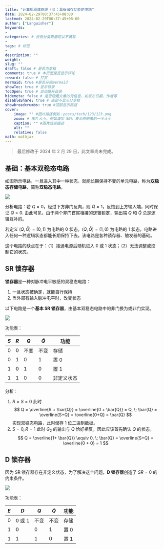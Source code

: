 ```yaml
---
title: "计算机组成原理（4）：具有储存功能的电路"
date: 2024-02-29T00:37:45+08:00
lastmod: 2024-02-29T00:37:45+08:00
author: ["Languisher"]
keywords: 
- 
categories: # 没有分类界面可以不填写
- 
tags: # 标签
- 
description: ""
weight:
slug: ""
draft: false # 是否为草稿
comments: true # 本页面是否显示评论
reward: false # 打赏
mermaid: true #是否开启mermaid
showToc: true # 显示目录
TocOpen: true # 自动展开目录
hidemeta: false # 是否隐藏文章的元信息，如发布日期、作者等
disableShare: true # 底部不显示分享栏
showbreadcrumbs: true #顶部显示路径
cover:
    image: "" #图片路径例如：posts/tech/123/123.png
    zoom: # 图片大小，例如填写 50% 表示原图像的一半大小
    caption: "" #图片底部描述
    alt: ""
    relative: false
math: mathjax
---
```


> 最后修改于 2024 年 2 月 29 日，此文章尚未完成。

## 基础：基本双稳态电路

如图所示电路，一旦进入其中一种状态，就能长期保持不变的单元电路，称为**双稳态存储电路**，简称**双稳态电路**。

![](Pasted%20image%2020240228235647.png)

分析电路：若 $Q=0$，经过下方非门反向，则 $\bar{{Q}} = 1$，反馈到上方输入端，同时保证 $Q = 0$. 由此可见，由于两个非门首尾相接的逻辑锁定，输出端 $Q$ 和 $\bar{Q}$ 总是逻辑互补的。

若定义 $(Q, \bar{Q})=(0,1)$ 为电路的 0 状态，$(Q, \bar{Q})=(1,0)$ 为电路的 1 状态，电路进入任何一种逻辑状态都能长期保持下去。该电路是各种锁存器、触发器的基础。

这个电路的缺点在于：（1）接通电源后随机进入 0 或 1 状态；（2）无法调整或控制它的状态。

## SR 锁存器

**锁存器**是一种对脉冲电平敏感的双稳态电路：
1. 一旦状态被确定，就能自行保持
2. 当外部有输入脉冲电平时，改变状态

以下电路是一个**基本 SR 锁存器**，由基本双稳态电路中的非门换为或非门实现。

![](Pasted%20image%2020240229001151.png)

功能表：

| $S$ | $R$ | $Q$ | $\bar{Q}$ | 功能    |
| --- | --- | --- | --------- | ----- |
| 0   | 0   | 不变  | 不变        | 存储    |
| 0   | 1   | 0   | 1         | 置 0   |
| 1   | 0   | 1   | 0         | 置 1   |
| 1   | 1   | 0   | 0         | 非定义状态 |

分析：
1. $R = S = 0$ 此时 
	$$
	Q = \overline{R + \bar{Q}} = \overline{0 + \bar{Q}} = Q, \; \bar{Q} = \overline{S+Q} = \overline{0+Q} = \bar{Q}
	$$
	实现双稳态电路，此时储存 1 位二进制数据。
2. $S = 0, R = 1$ 此时 $G_{2}$ 的输出与 $Q$ 恰好相反，因此应该首先确认 $Q$ 的状态。
	$$
	Q = \overline{1+ \bar{Q}} \equiv 0, \; \bar{Q} = \overline{S+Q} = \overline{0 + 0} = 1
	$$

## D 锁存器

因为 SR 锁存器存在非定义状态，为了解决这个问题，**D 锁存器**创造了 $SR =0$ 的约束条件。

![](D%20锁存器.gif)

功能表：

| $E$ | $D$   | $Q$ | $\bar{Q}$ | 功能  |
| --- | ----- | --- | --------- | --- |
| 0   | 0 或 1 | 不变  | 不变        | 存储  |
| 1   | 0     | 0   | 1         | 置 0 |
| 1   | 1     | 1   | 0         | 置 1 |

